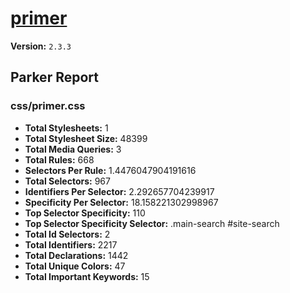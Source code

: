 # [primer]( http://primercss.io )

**Version:** `2.3.3`

## Parker Report

### css/primer.css

- **Total Stylesheets:** 1
- **Total Stylesheet Size:** 48399
- **Total Media Queries:** 3
- **Total Rules:** 668
- **Selectors Per Rule:** 1.4476047904191616
- **Total Selectors:** 967
- **Identifiers Per Selector:** 2.292657704239917
- **Specificity Per Selector:** 18.158221302998967
- **Top Selector Specificity:** 110
- **Top Selector Specificity Selector:** .main-search #site-search
- **Total Id Selectors:** 2
- **Total Identifiers:** 2217
- **Total Declarations:** 1442
- **Total Unique Colors:** 47
- **Total Important Keywords:** 15
